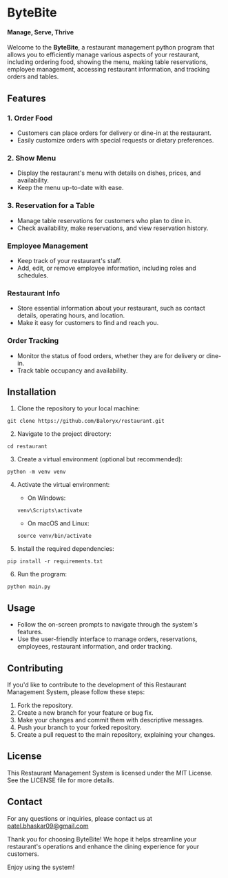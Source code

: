 # ByteBite
#### Manage, Serve, Thrive

Welcome to the **ByteBite**, a restaurant management python program that allows you to efficiently manage various aspects of your restaurant, including ordering food, showing the menu, making table reservations, employee management, accessing restaurant information, and tracking orders and tables.



## Features

### 1. Order Food
   - Customers can place orders for delivery or dine-in at the restaurant.
   - Easily customize orders with special requests or dietary preferences.

### 2. Show Menu
   - Display the restaurant's menu with details on dishes, prices, and availability.
   - Keep the menu up-to-date with ease.

### 3. Reservation for a Table
   - Manage table reservations for customers who plan to dine in.
   - Check availability, make reservations, and view reservation history.

### Employee Management
   - Keep track of your restaurant's staff.
   - Add, edit, or remove employee information, including roles and schedules.

### Restaurant Info
   - Store essential information about your restaurant, such as contact details, operating hours, and location.
   - Make it easy for customers to find and reach you.

### Order Tracking
   - Monitor the status of food orders, whether they are for delivery or dine-in.
   - Track table occupancy and availability. 
 
 
 
## Installation

1. Clone the repository to your local machine:
```
git clone https://github.com/Baloryx/restaurant.git
```

2. Navigate to the project directory:
```
cd restaurant
```

3. Create a virtual environment (optional but recommended):
```
python -m venv venv
```

4. Activate the virtual environment:
   - On Windows:
    ```
    venv\Scripts\activate
    ```
    - On macOS and Linux:
    ```
    source venv/bin/activate
    ```

 5. Install the required dependencies:
```
pip install -r requirements.txt
```

6. Run the program:
```
python main.py
```



## Usage
   - Follow the on-screen prompts to navigate through the system's features.
   - Use the user-friendly interface to manage orders, reservations, employees, restaurant information, and order tracking.
 
## Contributing
If you'd like to contribute to the development of this Restaurant Management System, please follow these steps:

1. Fork the repository.
2. Create a new branch for your feature or bug fix.
3. Make your changes and commit them with descriptive messages.
4. Push your branch to your forked repository.
5. Create a pull request to the main repository, explaining your changes.

## License
This Restaurant Management System is licensed under the MIT License. See the LICENSE file for more details.

## Contact
For any questions or inquiries, please contact us at patel.bhaskar09@gmail.com

Thank you for choosing ByteBite! We hope it helps streamline your restaurant's operations and enhance the dining experience for your customers.

Enjoy using the system!
